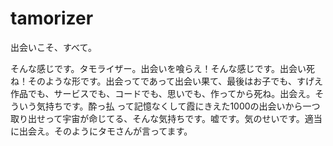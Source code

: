 # tamorizer


出会いこそ、すべて。

そんな感じです。タモライザー。出会いを喰らえ！そんな感じです。出会い死ね！そのような形です。出会ってであって出会い果て、最後はお子でも、すげえ作品でも、サービスでも、コードでも、思いでも、作ってから死ね。出会え。そういう気持ちです。酔っ払
って記憶なくして霞にきえた1000の出会いから一つ取り出せって宇宙が命じてる、そんな気持ちです。嘘です。気のせいです。適当に出会え。そのようにタモさんが言ってます。


